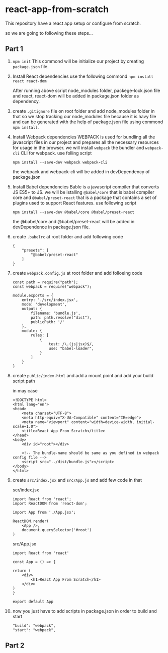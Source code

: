 # react-app-from-scratch

This repository have a react app setup or configure from scratch.

so we are going to following these steps...

## Part 1

1. ``` npm init ```
    This commond will be initialize our project by creating ```package.json``` file.

2. Install React dependencies
    use the following commond 
    ```npm install react react-dom```

    After running above script node_modules folder, packege-lock.json file and react, react-dom will be added in package.json folder as dependency.

3. create ```.gitignore``` file on root folder and add node_modules folder in that so we stop tracking our node_modules file because it is havy file and can be generated with the help of package.json file using commond ```npm install```.

4. Install Webpack dependencies
    WEBPACK is used for bundling all the javascript files in our project and prepares all the necessary resources for usage in the browser.
    we will install ```webpack``` the bundler and ```webpack-cli``` CLI for webpack.
    use folling script

    ```npm install --save-dev webpack webpack-cli```

    the webpack and webpack-cli will be added in devDependency of package.json

5. Install Babel dependencies
    Bable is a javascript compiler that converts JS ES5+ to JS.
    we will be istalling ```@babel/core``` that is babel compiler core and ```@babel/preset-react``` that is a package that contains a set of plugins used to support React features.
    use following script 

    ```npm install --save-dev @babel/core @babel/preset-react```

    the @babel/core and @babel/preset-react will be added in devDependence in package.json file.

6. create ```.babelrc``` at root folder
    and add following code

    ```
    {
        "presets": [
            "@babel/preset-react"
        ]
    }
    ```

7. create ```webpack.config.js``` at root folder
    and add folloeing code

    ```
    const path = require("path");
    const webpack = require("webpack");

    module.exports = {
        entry: './src/index.jsx',
        mode: 'development',
        output: {
            filename: 'bundle.js',
            path: path.resolve("dist"),
            publicPath: '/'
        },
        module: {
            rules: [
                {
                    test: /\.(js|jsx)$/,
                    use: "babel-loader",
                }
            ]
        }
    }
    ```

8. create ```public/index.html``` and add a mount point and add your build script path

    in may case 
    ```
    <!DOCTYPE html>
    <html lang="en">
    <head>
        <meta charset="UTF-8">
        <meta http-equiv="X-UA-Compatible" content="IE=edge">
        <meta name="viewport" content="width=device-width, initial-scale=1.0">
        <title>React App From Scratch</title>
    </head>
    <body>
        <div id="root"></div>
    
        <!-- The bundle-name should be same as you defined in webpack config file -->
        <script src="../dist/bundle.js"></script>
    </body>
    </html>
    ```

9. create ```src/index.jsx``` and ```src/App.js``` and add few code in that

    scr/index.jsx
    ```
    import React from 'react';
    import ReactDOM from 'react-dom';

    import App from './App.jsx';

    ReactDOM.render(
        <App />,
        document.querySelector('#root')
    )
    ```

    src/App.jsx
    ```
    import React from 'react'

    const App = () => {

    return (
        <div>
            <h1>React App From Scratch</h1>
        </div>
    )
    }

    export default App
    ```

10. now you just have to add scripts in package.json in order to build and start

    ```
    "build": "webpack",
    "start": "webpack",
    ```

## Part 2